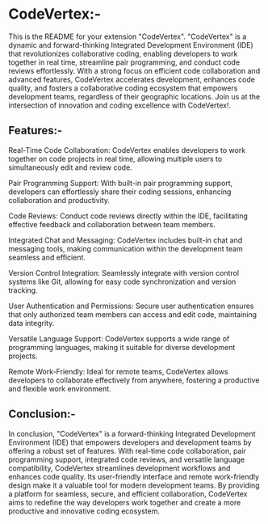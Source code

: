 # CodeVertex:-

This is the README for your extension "CodeVertex". "CodeVertex" is a dynamic and forward-thinking Integrated Development Environment (IDE) that revolutionizes collaborative coding, enabling developers to work together in real time, streamline pair programming, and conduct code reviews effortlessly. With a strong focus on efficient code collaboration and advanced features, CodeVertex accelerates development, enhances code quality, and fosters a collaborative coding ecosystem that empowers development teams, regardless of their geographic locations. Join us at the intersection of innovation and coding excellence with CodeVertex!.

## Features:-
Real-Time Code Collaboration: CodeVertex enables developers to work together on code projects in real time, allowing multiple users to simultaneously edit and review code.

Pair Programming Support: With built-in pair programming support, developers can effortlessly share their coding sessions, enhancing collaboration and productivity.

Code Reviews: Conduct code reviews directly within the IDE, facilitating effective feedback and collaboration between team members.

Integrated Chat and Messaging: CodeVertex includes built-in chat and messaging tools, making communication within the development team seamless and efficient.

Version Control Integration: Seamlessly integrate with version control systems like Git, allowing for easy code synchronization and version tracking.

User Authentication and Permissions: Secure user authentication ensures that only authorized team members can access and edit code, maintaining data integrity.

Versatile Language Support: CodeVertex supports a wide range of programming languages, making it suitable for diverse development projects.

Remote Work-Friendly: Ideal for remote teams, CodeVertex allows developers to collaborate effectively from anywhere, fostering a productive and flexible work environment.

## Conclusion:-
In conclusion, "CodeVertex" is a forward-thinking Integrated Development Environment (IDE) that empowers developers and development teams by offering a robust set of features. With real-time code collaboration, pair programming support, integrated code reviews, and versatile language compatibility, CodeVertex streamlines development workflows and enhances code quality. Its user-friendly interface and remote work-friendly design make it a valuable tool for modern development teams. By providing a platform for seamless, secure, and efficient collaboration, CodeVertex aims to redefine the way developers work together and create a more productive and innovative coding ecosystem.




